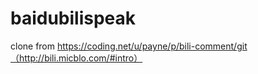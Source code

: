 # baidubilispeak
clone from https://coding.net/u/payne/p/bili-comment/git（http://bili.micblo.com/#intro）
